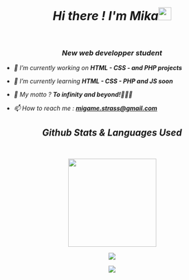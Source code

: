 
<h1 align='center'> <i>Hi there ! I'm Mika<img src="https://github.com/Ashutosh00710/Ashutosh00710/blob/master/wave.gif" width="30px"></h1> 
 </br>
<h3 align="center"><color:orange>New web developper student</color></h3>



- 🔭 I’m currently working on **HTML - CSS - and PHP projects**

- 🌱 I’m currently learning **HTML - CSS - PHP and JS soon**

- 💭 My motto ? **To infinity and beyond!👨🏼‍🚀**

- 📫 How to reach me : **migame.strass@gmail.com**



<h2 align='center'><i>Github Stats & Languages Used</i></h2>
</br>
<p align="center">
<img src="https://github-readme-stats.vercel.app/api?username=HMikaR&count_private=true&show_icons=true&theme=vue-dark&bg_color=000000&border_color=39FF14&text_color=39FF14&title_color=39FF14&icon_color=39FF14" height="205">
</p>
<p align="center">
<img src="https://github-readme-streak-stats.herokuapp.com?user=HMikaR&theme=great-gatsby&sideNums=39FF14&ring=39FF14&border=39FF14&currStreakNum=39FF14&background=000000">
</p>
<p align="center">
  <img align="center" src="https://github-readme-stats.vercel.app/api/top-langs/?username=HMikaR&layout=compact&theme=vue-dark&bg_color=000000&border_color=39FF14&text_color=39FF14&title_color=39FF14&icon_color=39FF14" />
</p>
</br>
